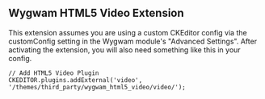 Wygwam HTML5 Video Extension
--------------------

This extension assumes you are using a custom CKEditor config via the customConfig setting in the Wygwam module's "Advanced Settings".
After activating the extension, you will also need something like this in your config.

    // Add HTML5 Video Plugin
    CKEDITOR.plugins.addExternal('video', '/themes/third_party/wygwam_html5_video/video/');